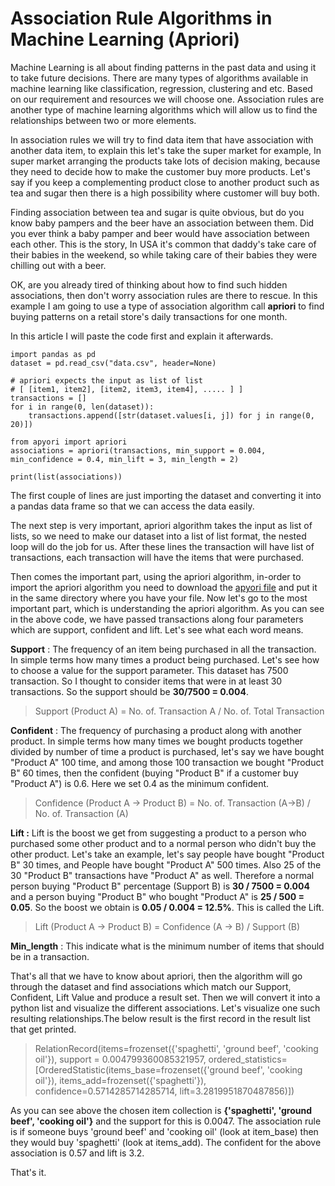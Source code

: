 # Association Rule Algorithms in Machine Learning (Apriori)

Machine Learning is all about finding patterns in the past data and using it to take future decisions. There are many types of algorithms available in machine learning like classification, regression, clustering and etc. Based on our requirement and resources we will choose one. Association rules are another type of machine learning algorithms which will allow us to find the relationships between two or more elements.

In association rules we will try to find data item that have association with another data item, to explain this let's take the super market for example, In super market arranging the products take lots of decision making, because they need to decide how to make the customer buy more products. Let's say if you keep a complementing product close to another product such as tea and sugar then there is a high possibility where customer will buy both.

Finding association between tea and sugar is quite obvious, but do you know baby pampers and the beer have an association between them. Did you ever think a baby pamper and beer would have association between each other. This is the story, In USA it's common that daddy's take care of their babies in the weekend, so while taking care of their babies they were chilling out with a beer.

OK, are you already tired of thinking about how to find such hidden associations, then don't worry association rules are there to rescue. In this example I am going to use a type of association algorithm call **apriori** to find buying patterns on a retail store's daily transactions for one month.

In this article I will paste the code first and explain it afterwards.

    import pandas as pd
    dataset = pd.read_csv("data.csv", header=None)
    
    # apriori expects the input as list of list
    # [ [item1, item2], [item2, item3, item4], ..... ] ]
    transactions = []
    for i in range(0, len(dataset)):
        transactions.append([str(dataset.values[i, j]) for j in range(0, 20)])
      
    from apyori import apriori
    associations = apriori(transactions, min_support = 0.004, min_confidence = 0.4, min_lift = 3, min_length = 2)
    
    print(list(associations))

The first couple of lines are just importing the dataset and converting it into a pandas data frame so that we can access the data easily.

The next step is very important, apriori algorithm takes the input as list of lists, so we need to make our dataset into a list of list format, the nested loop will do the job for us. After these lines the transaction will have list of transactions, each transaction will have the items that were purchased.

Then comes the important part, using the apriori algorithm, in-order to import the apriori algorithm you need to download the [apyori file](https://github.com/ymoch/apyori/blob/master/apyori.py) and put it in the same directory where you have your file. Now let's go to the most important part, which is understanding the apriori algorithm. As you can see in the above code, we have passed transactions along four parameters which are support, confident and lift. Let's see what each word means.

**Support** : The frequency of an item being purchased in all the transaction. In simple terms how many times a product being purchased. Let's see how to choose a value for the support parameter. This dataset has 7500 transaction. So I thought to consider items that were in at least 30 transactions. So the support should be **30/7500 = 0.004**.


> Support (Product A) = No. of. Transaction A / No. of. Total Transaction


**Confident** : The frequency of purchasing a product along with another product. In simple terms how many times we bought products together divided by number of time a product is purchased, let's say we have bought "Product A" 100 time, and among those 100 transaction we bought "Product B" 60 times, then the confident (buying "Product B" if a customer buy "Product A") is 0.6. Here we set 0.4 as the minimum confident.

> Confidence (Product A -> Product B) = No. of. Transaction (A->B) / No. of. Transaction (A)

**Lift :** Lift is the boost we get from suggesting a product to a person who purchased some other product and to a normal person who didn't buy the other product. Let's take an example, let's say people have bought "Product B" 30 times, and People have bought "Product A" 500 times. Also 25 of the 30 "Product B" transactions have "Product A" as well. Therefore a normal person buying "Product B" percentage (Support B) is **30 / 7500 = 0.004** and a person buying "Product B" who bought "Product A" is **25 / 500 = 0.05**. So the boost we obtain is **0.05 / 0.004 = 12.5%**. This is called the Lift.

> Lift (Product A -> Product B) = Confidence (A -> B) / Support (B)

**Min_length** : This indicate what is the minimum number of items that should be in a transaction.

That's all that we have to know about apriori, then the algorithm will go through the dataset and find associations which match our Support, Confident, Lift Value and produce a result set. Then we will convert it into a python list and visualize the different associations. Let's visualize one such resulting relationships.The below result is the first record in the result list that get printed.

> RelationRecord(items=frozenset({'spaghetti', 'ground beef', 'cooking oil'}), 
> support = 0.004799360085321957,
> ordered_statistics=[OrderedStatistic(items_base=frozenset({'ground beef', 'cooking oil'}), 
> items_add=frozenset({'spaghetti'}),
> confidence=0.5714285714285714, lift=3.2819951870487856)])

As you can see above the chosen item collection is **{'spaghetti', 'ground beef', 'cooking oil'}** and the support for this is 0.0047. The association rule is if someone buys 'ground beef' and 'cooking oil' (look at item_base) then they would buy 'spaghetti' (look at items_add). The confident for the above association is 0.57 and lift is 3.2.

That's it.